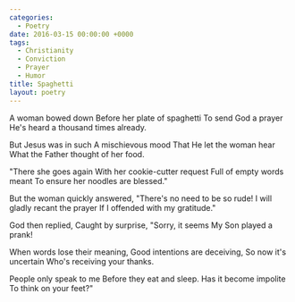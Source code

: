 ```yaml
---
categories:
  - Poetry
date: 2016-03-15 00:00:00 +0000
tags:
  - Christianity
  - Conviction
  - Prayer
  - Humor
title: Spaghetti
layout: poetry
---
```


A woman bowed down
Before her plate of spaghetti
To send God a prayer
He's heard a thousand times already.

But Jesus was in such
A mischievous mood
That He let the woman hear
What the Father thought of her food.

"There she goes again
With her cookie-cutter request
Full of empty words meant
To ensure her noodles are blessed."

But the woman quickly answered,
"There's no need to be so rude!
I will gladly recant the prayer
If I offended with my gratitude."

God then replied,
Caught by surprise,
"Sorry, it seems
My Son played a prank!

When words lose their meaning,
Good intentions are deceiving,
So now it's uncertain
Who's receiving your thanks.

People only speak to me
Before they eat and sleep.
Has it become impolite
To think on your feet?"
